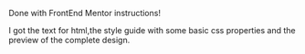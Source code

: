 Done with FrontEnd Mentor instructions!

I got the text for html,the style guide with some basic css properties and the preview of the complete design.
